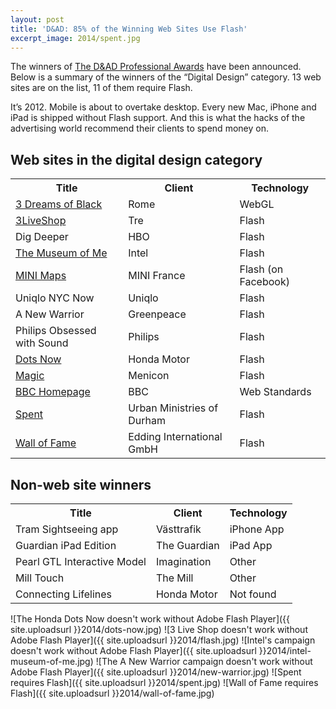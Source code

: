 ```yaml
---
layout: post
title: 'D&AD: 85% of the Winning Web Sites Use Flash'
excerpt_image: 2014/spent.jpg
---
```


<p class="intro">The winners of <a href="http://www.dandad.org/awards/professional/2012/categories/digd/digital-design">The D&amp;AD Professional Awards</a> have been announced. Below is a summary of the winners of the “Digital Design” category. 13 web sites are on the list, 11 of them require Flash.</p>

It’s 2012. Mobile is about to overtake desktop. Every new Mac, iPhone and iPad is shipped without Flash support. And this is what the hacks of the advertising world recommend their clients to spend money on.

## Web sites in the digital design category

<table>
    <tbody><tr>
        <th>Title</th>
        <th>Client</th>
        <th>Technology</th>
    </tr>
    <tr>
        <td><a href="http://www.ro.me/">3 Dreams of Black</a></td>
        <td>Rome</td>
        <td>WebGL</td>
    </tr>
    <tr>
        <td><a href="http://www.tre.se/Templates/UtilityPages/LiveShop/LiveShop.aspx">3LiveShop</a></td>
        <td>Tre</td>
        <td>Flash</td>
    </tr>
    <tr>
        <td>Dig Deeper</td>
        <td>HBO</td>
        <td>Flash</td>
    </tr>
    <tr>
        <td><a href="http://www.intel.com/museumofme/r/index.htm">The Museum of Me</a></td>
        <td>Intel</td>
        <td>Flash</td>
    </tr>
    <tr>
        <td><a href="https://apps.facebook.com/minimaps/">MINI Maps</a></td>
        <td>MINI France</td>
        <td>Flash (on Facebook)</td>
    </tr>
    <tr>
        <td>Uniqlo NYC Now</td>
        <td>Uniqlo</td>
        <td>Flash</td>
    </tr>
    <tr>
        <td>A New Warrior</td>
        <td>Greenpeace</td>
        <td>Flash</td>
    </tr>
    <tr>
        <td>Philips Obsessed with Sound</td>
        <td>Philips</td>
        <td>Flash</td>
    </tr>
    <tr>
        <td><a href="http://www.honda.co.jp/internavi-dots/">Dots Now</a></td>
        <td>Honda Motor</td>
        <td>Flash</td>
    </tr>
    <tr>
        <td><a href="http://magic.menicon.co.jp/">Magic</a></td>
        <td>Menicon</td>
        <td>Flash</td>
    </tr>
    <tr>
        <td><a href="http://www.bbc.co.uk/">BBC Homepage</a></td>
        <td>BBC</td>
        <td>Web Standards</td>
    </tr>
    <tr>
        <td><a href="http://playspent.org/">Spent</a></td>
        <td>Urban Ministries of Durham</td>
        <td>Flash</td>
    </tr>
    <tr>
        <td><a href="http://wall-of-fame.com/">Wall of Fame</a></td>
        <td>Edding International GmbH</td>
        <td>Flash</td>
    </tr>
</tbody></table>

## Non-web site winners 
<table>
    <tbody><tr>
        <th>Title</th>
        <th>Client</th>
        <th>Technology</th>
    </tr>
    <tr>
        <td>Tram Sightseeing app</td>
        <td>Västtrafik</td>
        <td>iPhone App</td>
    </tr>
    <tr>
        <td>Guardian iPad Edition</td>
        <td>The Guardian</td>
        <td>iPad App</td>
    </tr>
    <tr>
        <td>Pearl GTL Interactive Model</td>
        <td>Imagination</td>
        <td>Other</td>
    </tr>
    <tr>
        <td>Mill Touch</td>
        <td>The Mill</td>
        <td>Other</td>
    </tr>
    <tr>
        <td>Connecting Lifelines</td>
        <td>Honda Motor</td>
        <td>Not found</td>
    </tr>
</tbody></table>
![The Honda Dots Now doesn't work without Adobe Flash Player]({{ site.uploadsurl }}2014/dots-now.jpg)
![3 Live Shop doesn't work without Adobe Flash Player]({{ site.uploadsurl }}2014/flash.jpg)
![Intel's campaign doesn't work without Adobe Flash Player]({{ site.uploadsurl }}2014/intel-museum-of-me.jpg)
![The A New Warrior campaign doesn't work without Adobe Flash Player]({{ site.uploadsurl }}2014/new-warrior.jpg)
![Spent requires Flash]({{ site.uploadsurl }}2014/spent.jpg)
![Wall of Fame requires Flash]({{ site.uploadsurl }}2014/wall-of-fame.jpg)
